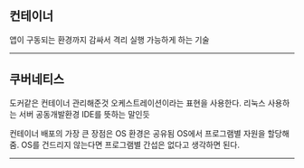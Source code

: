 ## 컨테이너

앱이 구동되는 환경까지 감싸서 격리 실행 가능하게 하는 기술

-----------------------------------------------------------------------------------

## 쿠버네티스

도커같은 컨테이너 관리해준것
오케스트레이션이라는 표현을 사용한다.
리눅스 사용하는 서버 공동개발환경 IDE를 뜻하는 말인듯

컨테이너 배포의 가장 큰 장점은 OS 환경은 공유됨
OS에서 프로그램별 자원을 할당해줌. 
OS를 건드리지 않는다면 프로그램별 간섭은 없다고 생각하면 된다.

-----------------------------------------------------------------------------------
